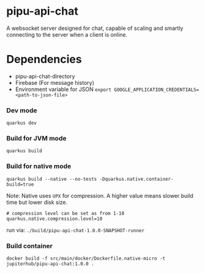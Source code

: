 # pipu-api-chat
A websocket server designed for chat, capable of scaling and smartly connecting to the server when a client is online.

# Dependencies
* pipu-api-chat-directory
* Firebase (For message history)
* Environment variable for JSON `export GOOGLE_APPLICATION_CREDENTIALS=<path-to-json-file>`

### Dev mode
```shell script
quarkus dev
```

### Build for JVM mode
```shell script
quarkus build
```

### Build for native mode
```shell script
quarkus build --native --no-tests -Dquarkus.native.container-build=true
```
Note:
Native uses `UPX` for compression. A higher value means slower build time but lower disk size.
```properties
# compression level can be set as from 1-10
quarkus.native.compression.level=10
```

run via: `./build/pipu-api-chat-1.0.0-SNAPSHOT-runner`

### Build container
```shell script
docker build -f src/main/docker/Dockerfile.native-micro -t jupiterhub/pipu-api-chat:1.0.0 .
```